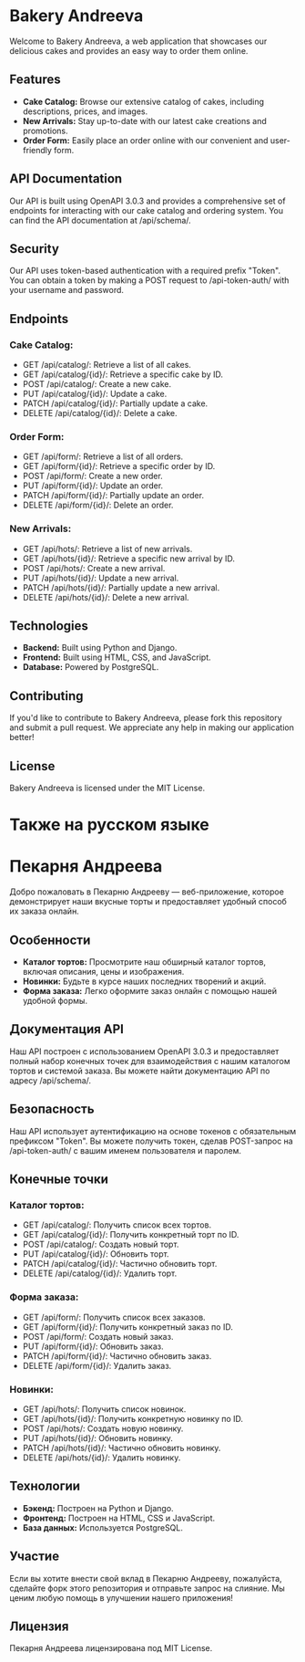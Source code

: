 # Bakery Andreeva

Welcome to Bakery Andreeva, a web application that showcases our delicious cakes and provides an easy way to order them online.

## Features

- **Cake Catalog:** Browse our extensive catalog of cakes, including descriptions, prices, and images.
- **New Arrivals:** Stay up-to-date with our latest cake creations and promotions.
- **Order Form:** Easily place an order online with our convenient and user-friendly form.

## API Documentation

Our API is built using OpenAPI 3.0.3 and provides a comprehensive set of endpoints for interacting with our cake catalog and ordering system. You can find the API documentation at /api/schema/.

## Security

Our API uses token-based authentication with a required prefix "Token". You can obtain a token by making a POST request to /api-token-auth/ with your username and password.

## Endpoints

### Cake Catalog:
- GET /api/catalog/: Retrieve a list of all cakes.
- GET /api/catalog/{id}/: Retrieve a specific cake by ID.
- POST /api/catalog/: Create a new cake.
- PUT /api/catalog/{id}/: Update a cake.
- PATCH /api/catalog/{id}/: Partially update a cake.
- DELETE /api/catalog/{id}/: Delete a cake.

### Order Form:
- GET /api/form/: Retrieve a list of all orders.
- GET /api/form/{id}/: Retrieve a specific order by ID.
- POST /api/form/: Create a new order.
- PUT /api/form/{id}/: Update an order.
- PATCH /api/form/{id}/: Partially update an order.
- DELETE /api/form/{id}/: Delete an order.

### New Arrivals:
- GET /api/hots/: Retrieve a list of new arrivals.
- GET /api/hots/{id}/: Retrieve a specific new arrival by ID.
- POST /api/hots/: Create a new arrival.
- PUT /api/hots/{id}/: Update a new arrival.
- PATCH /api/hots/{id}/: Partially update a new arrival.
- DELETE /api/hots/{id}/: Delete a new arrival.

## Technologies

- **Backend:** Built using Python and Django.
- **Frontend:** Built using HTML, CSS, and JavaScript.
- **Database:** Powered by PostgreSQL.

## Contributing

If you'd like to contribute to Bakery Andreeva, please fork this repository and submit a pull request. We appreciate any help in making our application better!

## License

Bakery Andreeva is licensed under the MIT License.

# Также на русском языке

# Пекарня Андреева

Добро пожаловать в Пекарню Андрееву — веб-приложение, которое демонстрирует наши вкусные торты и предоставляет удобный способ их заказа онлайн.

## Особенности

- **Каталог тортов:** Просмотрите наш обширный каталог тортов, включая описания, цены и изображения.
- **Новинки:** Будьте в курсе наших последних творений и акций.
- **Форма заказа:** Легко оформите заказ онлайн с помощью нашей удобной формы.

## Документация API

Наш API построен с использованием OpenAPI 3.0.3 и предоставляет полный набор конечных точек для взаимодействия с нашим каталогом тортов и системой заказа. Вы можете найти документацию API по адресу /api/schema/.

## Безопасность

Наш API использует аутентификацию на основе токенов с обязательным префиксом "Token". Вы можете получить токен, сделав POST-запрос на /api-token-auth/ с вашим именем пользователя и паролем.

## Конечные точки

### Каталог тортов:
- GET /api/catalog/: Получить список всех тортов.
- GET /api/catalog/{id}/: Получить конкретный торт по ID.
- POST /api/catalog/: Создать новый торт.
- PUT /api/catalog/{id}/: Обновить торт.
- PATCH /api/catalog/{id}/: Частично обновить торт.
- DELETE /api/catalog/{id}/: Удалить торт.

### Форма заказа:
- GET /api/form/: Получить список всех заказов.
- GET /api/form/{id}/: Получить конкретный заказ по ID.
- POST /api/form/: Создать новый заказ.
- PUT /api/form/{id}/: Обновить заказ.
- PATCH /api/form/{id}/: Частично обновить заказ.
- DELETE /api/form/{id}/: Удалить заказ.

### Новинки:
- GET /api/hots/: Получить список новинок.
- GET /api/hots/{id}/: Получить конкретную новинку по ID.
- POST /api/hots/: Создать новую новинку.
- PUT /api/hots/{id}/: Обновить новинку.
- PATCH /api/hots/{id}/: Частично обновить новинку.
- DELETE /api/hots/{id}/: Удалить новинку.

## Технологии

- **Бэкенд:** Построен на Python и Django.
- **Фронтенд:** Построен на HTML, CSS и JavaScript.
- **База данных:** Используется PostgreSQL.

## Участие

Если вы хотите внести свой вклад в Пекарню Андрееву, пожалуйста, сделайте форк этого репозитория и отправьте запрос на слияние. Мы ценим любую помощь в улучшении нашего приложения!

## Лицензия

Пекарня Андреева лицензирована под MIT License.